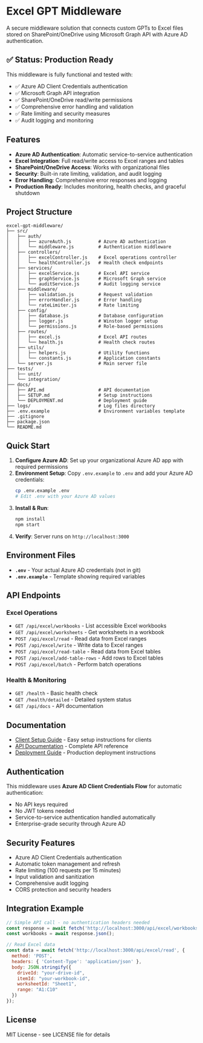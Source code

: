 # Excel GPT Middleware

A secure middleware solution that connects custom GPTs to Excel files stored on SharePoint/OneDrive using Microsoft Graph API with Azure AD authentication.

## ✅ Status: Production Ready

This middleware is fully functional and tested with:
- ✅ Azure AD Client Credentials authentication
- ✅ Microsoft Graph API integration
- ✅ SharePoint/OneDrive read/write permissions
- ✅ Comprehensive error handling and validation
- ✅ Rate limiting and security measures
- ✅ Audit logging and monitoring

## Features

- **Azure AD Authentication**: Automatic service-to-service authentication
- **Excel Integration**: Full read/write access to Excel ranges and tables
- **SharePoint/OneDrive Access**: Works with organizational files
- **Security**: Built-in rate limiting, validation, and audit logging
- **Error Handling**: Comprehensive error responses and logging
- **Production Ready**: Includes monitoring, health checks, and graceful shutdown

## Project Structure

```
excel-gpt-middleware/
├── src/
│   ├── auth/
│   │   ├── azureAuth.js          # Azure AD authentication
│   │   └── middleware.js         # Authentication middleware
│   ├── controllers/
│   │   ├── excelController.js    # Excel operations controller
│   │   └── healthController.js   # Health check endpoints
│   ├── services/
│   │   ├── excelService.js       # Excel API service
│   │   ├── graphService.js       # Microsoft Graph service
│   │   └── auditService.js       # Audit logging service
│   ├── middleware/
│   │   ├── validation.js         # Request validation
│   │   ├── errorHandler.js       # Error handling
│   │   └── rateLimiter.js        # Rate limiting
│   ├── config/
│   │   ├── database.js           # Database configuration
│   │   ├── logger.js             # Winston logger setup
│   │   └── permissions.js        # Role-based permissions
│   ├── routes/
│   │   ├── excel.js              # Excel API routes
│   │   └── health.js             # Health check routes
│   ├── utils/
│   │   ├── helpers.js            # Utility functions
│   │   └── constants.js          # Application constants
│   └── server.js                 # Main server file
├── tests/
│   ├── unit/
│   └── integration/
├── docs/
│   ├── API.md                    # API documentation
│   ├── SETUP.md                  # Setup instructions
│   └── DEPLOYMENT.md             # Deployment guide
├── logs/                         # Log files directory
├── .env.example                  # Environment variables template
├── .gitignore
├── package.json
└── README.md
```

## Quick Start

1. **Configure Azure AD**: Set up your organizational Azure AD app with required permissions
2. **Environment Setup**: Copy `.env.example` to `.env` and add your Azure AD credentials:
   ```bash
   cp .env.example .env
   # Edit .env with your Azure AD values
   ```
3. **Install & Run**:
   ```bash
   npm install
   npm start
   ```
4. **Verify**: Server runs on `http://localhost:3000`

## Environment Files

- **`.env`** - Your actual Azure AD credentials (not in git)
- **`.env.example`** - Template showing required variables

## API Endpoints

### Excel Operations
- `GET /api/excel/workbooks` - List accessible Excel workbooks
- `GET /api/excel/worksheets` - Get worksheets in a workbook
- `POST /api/excel/read` - Read data from Excel ranges
- `POST /api/excel/write` - Write data to Excel ranges
- `POST /api/excel/read-table` - Read data from Excel tables
- `POST /api/excel/add-table-rows` - Add rows to Excel tables
- `POST /api/excel/batch` - Perform batch operations

### Health & Monitoring
- `GET /health` - Basic health check
- `GET /health/detailed` - Detailed system status
- `GET /api/docs` - API documentation

## Documentation

- [Client Setup Guide](CLIENT_SETUP_GUIDE.md) - Easy setup instructions for clients
- [API Documentation](docs/API.md) - Complete API reference
- [Deployment Guide](docs/DEPLOYMENT.md) - Production deployment instructions

## Authentication

This middleware uses **Azure AD Client Credentials Flow** for automatic authentication:
- No API keys required
- No JWT tokens needed  
- Service-to-service authentication handled automatically
- Enterprise-grade security through Azure AD

## Security Features

- Azure AD Client Credentials authentication
- Automatic token management and refresh
- Rate limiting (100 requests per 15 minutes)
- Input validation and sanitization
- Comprehensive audit logging
- CORS protection and security headers

## Integration Example

```javascript
// Simple API call - no authentication headers needed
const response = await fetch('http://localhost:3000/api/excel/workbooks');
const workbooks = await response.json();

// Read Excel data
const data = await fetch('http://localhost:3000/api/excel/read', {
  method: 'POST',
  headers: { 'Content-Type': 'application/json' },
  body: JSON.stringify({
    driveId: "your-drive-id",
    itemId: "your-workbook-id",
    worksheetId: "Sheet1", 
    range: "A1:C10"
  })
});
```

## License

MIT License - see LICENSE file for details
